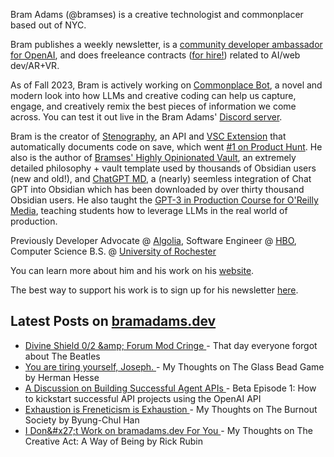 Bram Adams (@bramses) is a creative technologist and commonplacer based out of NYC. 

Bram publishes a weekly newsletter, is a [community developer ambassador for OpenAI](https://platform.openai.com/ambassadors), and does freeleance contracts ([for hire!](https://www.bramadams.dev/consulting/)) related to AI/web dev/AR+VR. 

As of Fall 2023, Bram is actively working on [Commonplace Bot](https://github.com/bramses/commonplace-bot), a novel and modern look into how LLMs and creative coding can help us capture, engage, and creatively remix the best pieces of information we come across. You can test it out live in the Bram Adams' [Discord server](https://discord.gg/GrgkFP3Je3).

Bram is the creator of [Stenography](https://stenography.dev), an API and [VSC Extension](https://marketplace.visualstudio.com/items?itemName=Stenography.stenography) that automatically documents code on save, which went [#1 on Product Hunt](https://www.producthunt.com/products/stenography#stenography). He also is the author of [Bramses' Highly Opinionated Vault](https://github.com/bramses/bramses-highly-opinionated-vault-2023), an extremely detailed philosophy + vault template used by thousands of Obsidian users (new and old!), and [ChatGPT MD](https://github.com/bramses/chatgpt-md), a (nearly) seemless integration of Chat GPT into Obsidian which has been downloaded by over thirty thousand Obsidian users. He also taught the [GPT-3 in Production Course for O'Reilly Media](https://www.oreilly.com/live-events/gpt-3-in-production/0636920065944/0636920071443/), teaching students how to leverage LLMs in the real world of production.

Previously Developer Advocate @ [Algolia](https://www.algolia.com/), Software Engineer @ [HBO](https://www.hbo.com/), Computer Science B.S. @ [University of Rochester](https://rochester.edu/)

You can learn more about him and his work on his [website](https://www.bramadams.dev/about/). 

The best way to support his work is to sign up for his newsletter [here](https://www.bramadams.dev/#/portal/).


## Latest Posts on [bramadams.dev](https://www.bramadams.dev/)

<!--START_SECTION:feed-->
* [ Divine Shield 0&#x2F;2 &amp;amp; Forum Mod Cringe ](https:&#x2F;&#x2F;www.bramadams.dev&#x2F;core-dump-03-08-2024&#x2F;) - That day everyone forgot about The Beatles
* [ You are tiring yourself, Joseph. ](https:&#x2F;&#x2F;www.bramadams.dev&#x2F;my-thoughts-on-the-glass-bead-game&#x2F;) - My Thoughts on The Glass Bead Game by Herman Hesse
* [ A Discussion on Building Successful Agent APIs ](https:&#x2F;&#x2F;www.bramadams.dev&#x2F;a-discussion-on-building-successful-agent-apis&#x2F;) - Beta Episode 1: How to kickstart successful API projects using the OpenAI API
* [ Exhaustion is Freneticism is Exhaustion ](https:&#x2F;&#x2F;www.bramadams.dev&#x2F;exhaustion-is-freneticism-is-exhaustion&#x2F;) - My Thoughts on The Burnout Society by Byung-Chul Han
* [ I Don&amp;#x27;t Work on bramadams.dev For You ](https:&#x2F;&#x2F;www.bramadams.dev&#x2F;i-dont-work-on-bramadams-dev-for-you&#x2F;) - My Thoughts on The Creative Act: A Way of Being by Rick Rubin
<!--END_SECTION:feed-->
